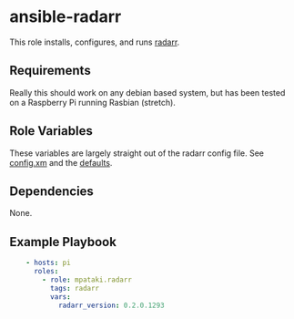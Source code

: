 # ansible-radarr

This role installs, configures, and runs [radarr](https://radarr.video/).

## Requirements

Really this should work on any debian based system, but has been tested on a Raspberry Pi running Rasbian (stretch).

## Role Variables

These variables are largely straight out of the radarr config file. See [config.xm](templates/config.xml) and the [defaults](defaults/main.yml).

## Dependencies

None.

## Example Playbook

```yml
    - hosts: pi
      roles:
        - role: mpataki.radarr
          tags: radarr
          vars:
            radarr_version: 0.2.0.1293
```
